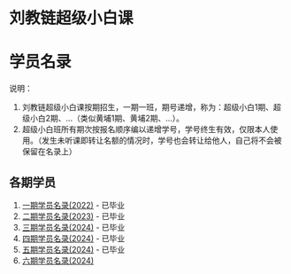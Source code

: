 # 刘教链超级小白课
# 学员名录

说明：
1. 刘教链超级小白课按期招生，一期一班，期号递增，称为：超级小白1期、超级小白2期、...（类似黄埔1期、黄埔2期、...）。
2. 超级小白班所有期次按报名顺序编以递增学号，学号终生有效，仅限本人使用。（发生未听课即转让名额的情况时，学号也会转让给他人，自己将不会被保留在名录上）

## 各期学员

1. [一期学员名录(2022)](202201.md) - 已毕业
2. [二期学员名录(2023)](202302.md) - 已毕业
3. [三期学员名录(2024)](202403.md) - 已毕业
4. [四期学员名录(2024)](202404.md) - 已毕业
5. [五期学员名录(2024)](202405.md) - 已毕业
6. [六期学员名录(2024)](202506.md)

